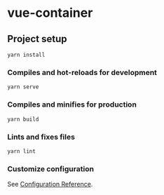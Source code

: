 # vue-container

## Project setup
```
yarn install
```

### Compiles and hot-reloads for development
```
yarn serve
```

### Compiles and minifies for production
```
yarn build
```

### Lints and fixes files
```
yarn lint
```

### Customize configuration
See [Configuration Reference](https://cli.vuejs.org/config/).


<!-- TinyMCE API adbavhe5byebymlhqb9ekb7znwm218g8dy5oszcis66wszir -->